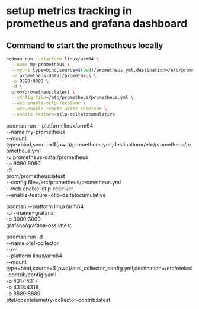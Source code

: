 # setup metrics tracking in prometheus and grafana dashboard 

## Command to start the prometheus locally

```bash
podman run --platform linux/arm64 \
  --name my-prometheus \
  --mount type=bind,source=$(pwd)/prometheus.yml,destination=/etc/prometheus/prometheus.yml \
  -v prometheus-data:/prometheus \
  -p 9090:9090 \
  -d \
  prom/prometheus:latest \
  --config.file=/etc/prometheus/prometheus.yml \
  --web.enable-otlp-receiver \
  --web.enable-remote-write-receiver \
  --enable-feature=otlp-deltatocumulative
```

podman run --platform linux/arm64 \
  --name my-prometheus \
  --mount type=bind,source=$(pwd)/prometheus.yml,destination=/etc/prometheus/prometheus.yml \
  -v prometheus-data:/prometheus \
  -p 9090:9090 \
  -d \
  prom/prometheus:latest \
  --config.file=/etc/prometheus/prometheus.yml \
  --web.enable-otlp-receiver \
  --enable-feature=otlp-deltatocumulative


podman --platform linux/arm64 \
  -d --name=grafana \
  -p 3000:3000 \
  grafana/grafana-oss:latest

podman run -d \
  --name otel-collector \
  --rm \
  --platform linux/arm64 \
  --mount type=bind,source=$(pwd)/otel_collector_config.yml,destination=/etc/otelcol-contrib/config.yaml \
  -p 4317:4317 \
  -p 4318:4318 \
  -p 8889:8889 \
  otel/opentelemetry-collector-contrib:latest